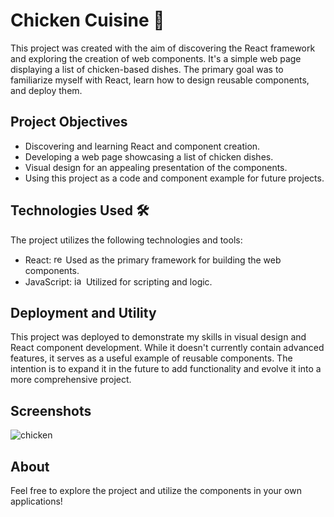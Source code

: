 # Chicken Cuisine 🍗

This project was created with the aim of discovering the React framework and exploring the creation of web components. It's a simple web page displaying a list of chicken-based dishes. The primary goal was to familiarize myself with React, learn how to design reusable components, and deploy them.

## Project Objectives

- Discovering and learning React and component creation.
- Developing a web page showcasing a list of chicken dishes.
- Visual design for an appealing presentation of the components.
- Using this project as a code and component example for future projects.

## Technologies Used 🛠️

The project utilizes the following technologies and tools:

- React:    <img src="https://cdn.jsdelivr.net/gh/devicons/devicon/icons/react/react-original.svg" height="15" alt="react logo"  /> Used as the primary framework for building the web components.
- JavaScript:  <img src="https://cdn.jsdelivr.net/gh/devicons/devicon/icons/javascript/javascript-original.svg" height="15" alt="javascript logo"  /> Utilized for scripting and logic.


## Deployment and Utility 

This project was deployed to demonstrate my skills in visual design and React component development. While it doesn't currently contain advanced features, it serves as a useful example of reusable components. The intention is to expand it in the future to add functionality and evolve it into a more comprehensive project.

## Screenshots
![chicken](https://github.com/YD-SavvyDev/Chicken-project/blob/main/Screenshots/chicken.png)

## About


Feel free to explore the project and utilize the components in your own applications!
